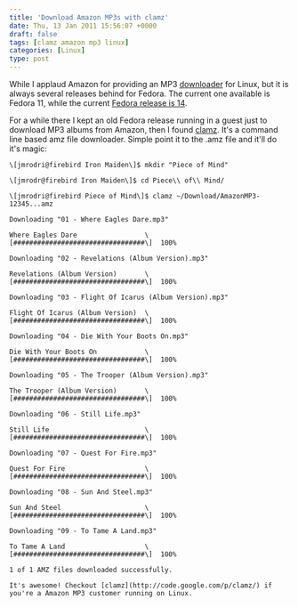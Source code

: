 ```yaml
---
title: 'Download Amazon MP3s with clamz'
date: Thu, 13 Jan 2011 15:56:07 +0000
draft: false
tags: [clamz amazon mp3 linux]
categories: [Linux]
type: post
---
```


While I applaud Amazon for providing an MP3 [downloader](http://www.amazon.com/gp/dmusic/help/amd.html/ref=dm_amd_upgrade_img_1010) for Linux, but it is always several releases behind for Fedora. The current one available is Fedora 11, while the current [Fedora release is 14](http://www.fedora.redhat.com/get-fedora).

For a while there I kept an old Fedora release running in a guest just to download MP3 albums from Amazon, then I found [clamz](http://code.google.com/p/clamz/). It's a command line based amz file downloader. Simple point it to the .amz file and it'll do it's magic:

```
\[jmrodri@firebird Iron Maiden\]$ mkdir "Piece of Mind"

\[jmrodr@firebird Iron Maiden\]$ cd Piece\\ of\\ Mind/

\[jmrodri@firebird Piece of Mind\]$ clamz ~/Download/AmazonMP3-12345...amz 

Downloading "01 - Where Eagles Dare.mp3"

Where Eagles Dare                 \[#################################\]  100% 

Downloading "02 - Revelations (Album Version).mp3"

Revelations (Album Version)       \[#################################\]  100% 

Downloading "03 - Flight Of Icarus (Album Version).mp3"

Flight Of Icarus (Album Version)  \[#################################\]  100% 

Downloading "04 - Die With Your Boots On.mp3"

Die With Your Boots On            \[#################################\]  100% 

Downloading "05 - The Trooper (Album Version).mp3"

The Trooper (Album Version)       \[#################################\]  100% 

Downloading "06 - Still Life.mp3"

Still Life                        \[#################################\]  100% 

Downloading "07 - Quest For Fire.mp3"

Quest For Fire                    \[#################################\]  100% 

Downloading "08 - Sun And Steel.mp3"

Sun And Steel                     \[#################################\]  100% 

Downloading "09 - To Tame A Land.mp3"

To Tame A Land                    \[#################################\]  100% 

1 of 1 AMZ files downloaded successfully.

It's awesome! Checkout [clamz](http://code.google.com/p/clamz/) if you're a Amazon MP3 customer running on Linux.


```